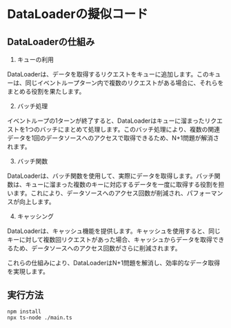 # DataLoaderの擬似コード

## DataLoaderの仕組み
1. キューの利用

DataLoaderは、データを取得するリクエストをキューに追加します。このキューは、同じイベントループターン内で複数のリクエストがある場合に、それらをまとめる役割を果たします。

2. バッチ処理

イベントループの1ターンが終了すると、DataLoaderはキューに溜まったリクエストを1つのバッチにまとめて処理します。このバッチ処理により、複数の関連データを1回のデータソースへのアクセスで取得できるため、N+1問題が解消されます。

3. バッチ関数

DataLoaderは、バッチ関数を使用して、実際にデータを取得します。バッチ関数は、キューに溜まった複数のキーに対応するデータを一度に取得する役割を担います。これにより、データソースへのアクセス回数が削減され、パフォーマンスが向上します。

4. キャッシング

DataLoaderは、キャッシュ機能を提供します。キャッシュを使用すると、同じキーに対して複数回リクエストがあった場合、キャッシュからデータを取得できるため、データソースへのアクセス回数がさらに削減されます。

これらの仕組みにより、DataLoaderはN+1問題を解消し、効率的なデータ取得を実現します。


## 実行方法

```
npm install
npx ts-node ./main.ts
```
